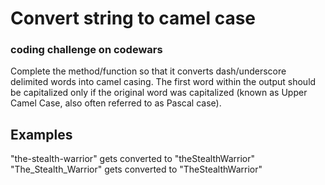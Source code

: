 # Convert string to camel case 
### coding challenge on codewars
Complete the method/function so that it converts dash/underscore delimited words into camel casing. The first word within the output should be capitalized only if the original word was capitalized (known as Upper Camel Case, also often referred to as Pascal case).

## Examples
"the-stealth-warrior" gets converted to "theStealthWarrior"
"The_Stealth_Warrior" gets converted to "TheStealthWarrior"